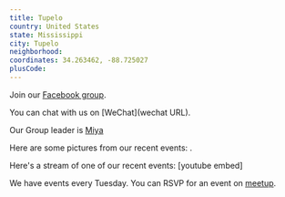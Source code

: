 ```yaml
---
title: Tupelo
country: United States
state: Mississippi
city: Tupelo
neighborhood: 
coordinates: 34.263462, -88.725027
plusCode:
---
```

Join our [Facebook group](https://www.facebook.com/groups/148780962143254).

You can chat with us on [WeChat](wechat URL).

Our Group leader is [Miya](freecodecamp.org/miya)

Here are some pictures from our recent events:
![]().

Here's a stream of one of our recent events:
[youtube embed]

We have events every Tuesday. You can RSVP for an event on [meetup](meetupurl).
